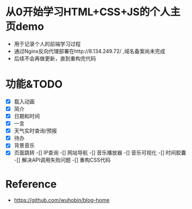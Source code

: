 # 从0开始学习HTML+CSS+JS的个人主页demo
- 用于记录个人的前端学习过程
- 通过Nginx反向代理部署在http://8.134.249.72/ ,域名备案尚未完成
- 后续不会再做更新，直到重构完代码

# 功能&TODO
- [x] 载入动画
- [x] 简介
- [x] 日期和时间
- [x] 一言
- [x] 天气实时查询/预报
- [x] 待办
- [x] 背景音乐
- [x] 页面跳转
-[] IP查询
-[] 网站导航
-[] 音乐播放器
-[] 音乐可视化
-[] 时间胶囊
-[] 解决API调用失败问题
-[] 重构CSS代码

# Reference
- https://github.com/wuhobin/blog-home